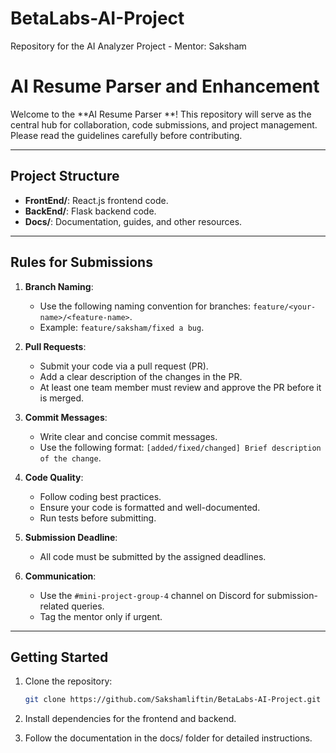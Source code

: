 # BetaLabs-AI-Project
Repository for the AI Analyzer Project - Mentor: Saksham

# AI Resume Parser and Enhancement

Welcome to the **AI Resume Parser **! 
This repository will serve as the central hub for collaboration, code submissions, and project management.
Please read the guidelines carefully before contributing.

---

## Project Structure

- **FrontEnd/**: React.js frontend code.
- **BackEnd/**: Flask backend code.
- **Docs/**: Documentation, guides, and other resources.

---

## Rules for Submissions

1. **Branch Naming**:
   - Use the following naming convention for branches: `feature/<your-name>/<feature-name>`.
   - Example: `feature/saksham/fixed a bug`.

2. **Pull Requests**:
   - Submit your code via a pull request (PR).
   - Add a clear description of the changes in the PR.
   - At least one team member must review and approve the PR before it is merged.

3. **Commit Messages**:
   - Write clear and concise commit messages.
   - Use the following format: `[added/fixed/changed] Brief description of the change`.

4. **Code Quality**:
   - Follow coding best practices.
   - Ensure your code is formatted and well-documented.
   - Run tests before submitting.

5. **Submission Deadline**:
   - All code must be submitted by the assigned deadlines.

6. **Communication**:
   - Use the `#mini-project-group-4` channel on Discord for submission-related queries.
   - Tag the mentor only if urgent.

---

## Getting Started

1. Clone the repository:
   ```bash
   git clone https://github.com/Sakshamliftin/BetaLabs-AI-Project.git

2. Install dependencies for the frontend and backend.

3. Follow the documentation in the docs/ folder for detailed instructions.